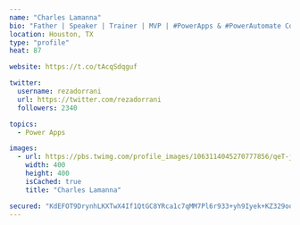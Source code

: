 ```yaml
---
name: "Charles Lamanna"
bio: "Father | Speaker | Trainer | MVP | #PowerApps & #PowerAutomate Community Super User | YouTuber Right-pointing triangle http://youtube.com/c/rezadorrani | Learn - Share - Clockwise rightwards and leftwards open circle arrows"
location: Houston, TX
type: "profile"
heat: 87

website: https://t.co/tAcqSdqguf

twitter:
  username: rezadorrani
  url: https://twitter.com/rezadorrani
  followers: 2340

topics:
  - Power Apps

images:
  - url: https://pbs.twimg.com/profile_images/1063114045270777856/qeT-jpWr_400x400.jpg
    width: 400
    height: 400
    isCached: true
    title: "Charles Lamanna"

secured: "KdEFOT9DrynhLKXTwX4If1QtGC8YRca1c7qMM7Pl6r933+yh9Iyek+KZ329oo7eZPJJDLufK/xpTLms7+Cx6bo6yFpSxbBRu/GbN5xlAVU63gweiZnGqKDTSit+1uj9m155+RLihsz3ftFMu6/eHwkupH4qTc25reTGAcgq2SbOnNrjn1/sDwi8wCQZ9eJjKpuYOJEn3g8zIXXaXk1SUV/30CGsYqlWsP1DOxMbaiUouMR7UYCYpmth5Y1d+rVHO5xmG04y+f1WPGNkwaIIgqJVlHVBcS3KGJTWKkI5bz6BUSSg6nSk9Cm4XML+J/rxxTWizOZ+h9ITBno1KanZqD1ABtCYzSQdPG3voH9m8Vmk2FDVe2kKImTEBj3iLDUQbgS+LDqVlvcLRR/yaQjwP2ibzKuMYnk4esNPZiZqTNmI=;9skisIYkZjTMetRyNzCD6w=="
---
```


